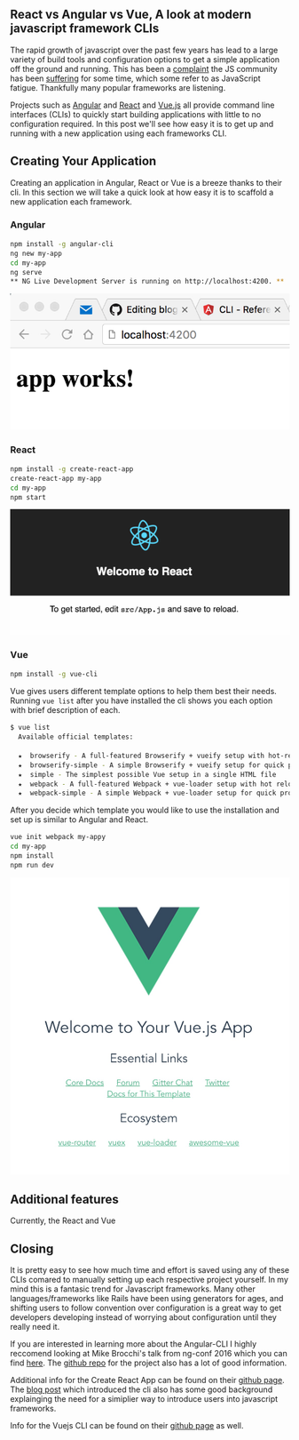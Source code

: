 ## React vs Angular vs Vue, A look at modern javascript framework CLIs

The rapid growth of javascript over the past few years has lead to a large variety of build tools and configuration options to get a simple application off the ground and running. This has been a [complaint](https://hackernoon.com/how-it-feels-to-learn-javascript-in-2016-d3a717dd577f) the JS community has been [suffering](https://medium.com/@ericclemmons/javascript-fatigue-48d4011b6fc4) for some time, which some refer to as JavaScript fatigue. Thankfully many popular frameworks are listening.

Projects such as [Angular](https://cli.angular.io/) and [React](https://github.com/facebookincubator/create-react-app) and [Vue.js](https://github.com/vuejs/vue-cli) all provide command line interfaces (CLIs) to quickly start building applications with little to no configuration required. In this post we'll see how easy it is to get up and running with a new application using each frameworks CLI.

## Creating Your Application
Creating an application in Angular, React or Vue is a breeze thanks to their cli. In this section we will take a quick look at how easy it is to scaffold a new application each framework.

### Angular
```bash
npm install -g angular-cli
ng new my-app
cd my-app
ng serve
** NG Live Development Server is running on http://localhost:4200. **
```
![Angular Landing Page](images/blog-post-todo-01.jpg)

### React
```bash
npm install -g create-react-app
create-react-app my-app
cd my-app
npm start
```
![React Landing Page](images/react-app-2.gif)

### Vue
```bash
npm install -g vue-cli
```
Vue gives users different template options to help them best their needs. Running `vue list` after you have installed the cli shows you each option with brief description of each.

```bash
$ vue list                                                                                                                                 
  Available official templates:

  ★  browserify - A full-featured Browserify + vueify setup with hot-reload, linting & unit testing.
  ★  browserify-simple - A simple Browserify + vueify setup for quick prototyping.
  ★  simple - The simplest possible Vue setup in a single HTML file
  ★  webpack - A full-featured Webpack + vue-loader setup with hot reload, linting, testing & css extraction.
  ★  webpack-simple - A simple Webpack + vue-loader setup for quick prototyping
```
After you decide which template you would like to use the installation and set up is similar to Angular and React.
```bash
vue init webpack my-appy
cd my-app
npm install
npm run dev
```
![Vue Landing Page](images/vue-app.jpeg)

## Additional features
Currently, the React and Vue 

## Closing

It is pretty easy to see how much time and effort is saved using any of these CLIs comared to manually setting up each respective project yourself. In my mind this is a fantasic trend for Javascript frameworks. Many other languages/frameworks like Rails have been using generators for ages, and shifting users to follow convention over configuration is a great way to get developers developing instead of worrying about configuration until they really need it.

If you are interested in learning more about the Angular-CLI I highly reccomend looking at Mike Brocchi's talk from ng-conf 2016 which you can find [here](https://youtu.be/wHZe6gGI5RY). The [github repo](https://github.com/angular/angular-cli) for the project also has a lot of good information.

Additional info for the Create React App can be found on their [github page](https://github.com/facebookincubator/create-react-app). The [blog post](https://facebook.github.io/react/blog/2016/07/22/create-apps-with-no-configuration.html) which introduced the cli also has some good background explainging the need for a simiplier way to introduce users into javascript frameworks.

Info for the Vuejs CLI can be found on their [github page](https://github.com/vuejs/vue-cli) as well.
